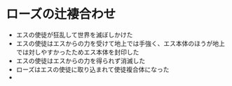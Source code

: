 # ローズの辻褄合わせ
- エスの使徒が狂乱して世界を滅ぼしかけた
- エスの使徒はエスからの力を受けて地上では手強く、エス本体のほうが地上では対しやすかったためエス本体を封印した
- エスの使徒はエスからの力を得られず消滅した
- ローズはエスの使徒に取り込まれて使徒複合体になった
- 
